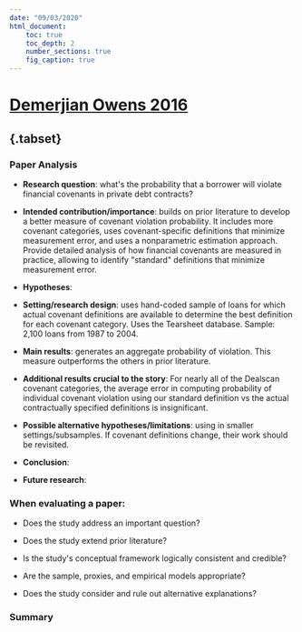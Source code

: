 ```yaml
---
date: "09/03/2020"
html_document:
    toc: true
    toc_depth: 2
    number_sections: true
    fig_caption: true
---
```

# [**Demerjian Owens 2016**](https://www.sciencedirect.com/science/article/pii/S0165410115000725)

## {.tabset}

### **Paper Analysis**

-   **Research question**: what's the probability that a borrower will violate financial covenants in private debt contracts?

-   **Intended contribution/importance**: builds on prior literature to develop a better measure of covenant violation probability. It includes more covenant categories, uses covenant-specific definitions that minimize measurement error, and uses a nonparametric estimation approach. Provide detailed analysis of how financial covenants are measured in practice, allowing to identify "standard" definitions that minimize measurement error.

-   **Hypotheses**: 

-   **Setting/research design**: uses hand-coded sample of loans for which actual covenant definitions are available to determine the best definition for each covenant category. Uses the Tearsheet database. Sample: 2,100 loans from 1987 to 2004.

-   **Main results**: generates an aggregate probability of violation. This measure outperforms the others in prior literature. 

-   **Additional results crucial to the story**: For nearly all of the Dealscan covenant categories, the average error in computing probability of individual covenant violation using our standard definition vs the actual contractually specified definitions is insignificant. 

- **Possible alternative hypotheses/limitations**: using in smaller settings/subsamples. If covenant definitions change, their work should be revisited.

-   **Conclusion**: 

- **Future research**:  

### **When evaluating a paper:**

- Does the study address an important question?

- Does the study extend prior literature?

- Is the study's conceptual framework logically consistent and credible?

- Are the sample, proxies, and empirical models appropriate?

- Does the study consider and rule out alternative explanations?

### **Summary**
